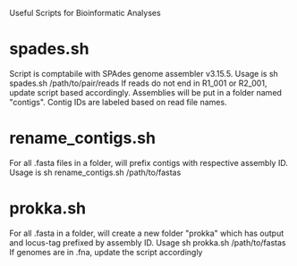 Useful Scripts for Bioinformatic Analyses

# spades.sh 
Script is comptabile with SPAdes genome assembler v3.15.5. Usage is sh spades.sh /path/to/pair/reads
If reads do not end in R1_001 or R2_001, update script based accordingly. Assemblies will be put in a folder named "contigs". Contig IDs are labeled based on read file names.

# rename_contigs.sh 
For all .fasta files in a folder, will prefix contigs with respective assembly ID. Usage is sh rename_contigs.sh /path/to/fastas

# prokka.sh
For all .fasta in a folder, will create a new folder "prokka" which has output and locus-tag prefixed by assembly ID. Usage sh prokka.sh /path/to/fastas
If genomes are in .fna, update the script accordingly 

# 
